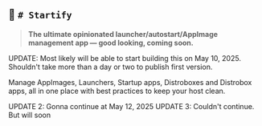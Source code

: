 ## 🧨 `# Startify`
> **The ultimate opinionated launcher/autostart/AppImage management app — good looking, coming soon.**

UPDATE: Most likely will be able to start building this on May 10, 2025.\
Shouldn't take more than a day or two to publish first version. 

Manage AppImages, Launchers, Startup apps, Distroboxes and Distrobox apps, all in one place with best practices to keep your host clean.

UPDATE 2: Gonna continue at May 12, 2025
UPDATE 3: Couldn't continue. But will soon
